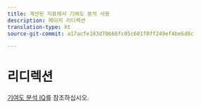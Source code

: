 ```yaml
---
title: 계산된 지표에서 기여도 분석 사용
description: 페이지 리디렉션
translation-type: ht
source-git-commit: a17acfe103d70666fc05c601f8ff249ef4be6d8c

---
```



# 리디렉션

[기여도 분석 IQ](../c-panels/attribution/attribution.md)를 참조하십시오.
